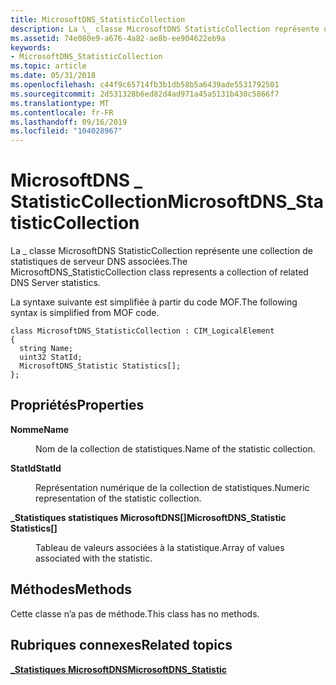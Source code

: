 ```yaml
---
title: MicrosoftDNS_StatisticCollection
description: La \_ classe MicrosoftDNS StatisticCollection représente une collection de statistiques de serveur DNS associées.
ms.assetid: 74e080e9-a676-4a82-ae8b-ee904622eb9a
keywords:
- MicrosoftDNS_StatisticCollection
ms.topic: article
ms.date: 05/31/2018
ms.openlocfilehash: c44f9c65714fb3b1db58b5a6439ade5531792501
ms.sourcegitcommit: 2d531328b6ed82d4ad971a45a5131b430c5866f7
ms.translationtype: MT
ms.contentlocale: fr-FR
ms.lasthandoff: 09/16/2019
ms.locfileid: "104028967"
---
```

# <a name="microsoftdns_statisticcollection"></a><span data-ttu-id="46155-104">MicrosoftDNS \_ StatisticCollection</span><span class="sxs-lookup"><span data-stu-id="46155-104">MicrosoftDNS\_StatisticCollection</span></span>

<span data-ttu-id="46155-105">La \_ classe MicrosoftDNS StatisticCollection représente une collection de statistiques de serveur DNS associées.</span><span class="sxs-lookup"><span data-stu-id="46155-105">The MicrosoftDNS\_StatisticCollection class represents a collection of related DNS Server statistics.</span></span>

<span data-ttu-id="46155-106">La syntaxe suivante est simplifiée à partir du code MOF.</span><span class="sxs-lookup"><span data-stu-id="46155-106">The following syntax is simplified from MOF code.</span></span>

``` syntax
class MicrosoftDNS_StatisticCollection : CIM_LogicalElement
{
  string Name;
  uint32 StatId;
  MicrosoftDNS_Statistic Statistics[];
};
```

## <a name="properties"></a><span data-ttu-id="46155-107">Propriétés</span><span class="sxs-lookup"><span data-stu-id="46155-107">Properties</span></span>

<dl> <dt>

<span data-ttu-id="46155-108"><span id="Name"></span><span id="name"></span><span id="NAME"></span>**Nomme**</span><span class="sxs-lookup"><span data-stu-id="46155-108"><span id="Name"></span><span id="name"></span><span id="NAME"></span>**Name**</span></span>
</dt> <dd>

<span data-ttu-id="46155-109">Nom de la collection de statistiques.</span><span class="sxs-lookup"><span data-stu-id="46155-109">Name of the statistic collection.</span></span>

</dd> <dt>

<span data-ttu-id="46155-110"><span id="StatId"></span><span id="statid"></span><span id="STATID"></span>**StatId**</span><span class="sxs-lookup"><span data-stu-id="46155-110"><span id="StatId"></span><span id="statid"></span><span id="STATID"></span>**StatId**</span></span>
</dt> <dd>

<span data-ttu-id="46155-111">Représentation numérique de la collection de statistiques.</span><span class="sxs-lookup"><span data-stu-id="46155-111">Numeric representation of the statistic collection.</span></span>

</dd> <dt>

<span data-ttu-id="46155-112"><span id="MicrosoftDNS_Statistic_Statistics__"></span><span id="microsoftdns_statistic_statistics__"></span><span id="MICROSOFTDNS_STATISTIC_STATISTICS__"></span>**\_Statistiques statistiques MicrosoftDNS\[\]**</span><span class="sxs-lookup"><span data-stu-id="46155-112"><span id="MicrosoftDNS_Statistic_Statistics__"></span><span id="microsoftdns_statistic_statistics__"></span><span id="MICROSOFTDNS_STATISTIC_STATISTICS__"></span>**MicrosoftDNS\_Statistic Statistics\[\]**</span></span>
</dt> <dd>

<span data-ttu-id="46155-113">Tableau de valeurs associées à la statistique.</span><span class="sxs-lookup"><span data-stu-id="46155-113">Array of values associated with the statistic.</span></span>

</dd> </dl>

## <a name="methods"></a><span data-ttu-id="46155-114">Méthodes</span><span class="sxs-lookup"><span data-stu-id="46155-114">Methods</span></span>

<dl> <dt>

<span data-ttu-id="46155-115"><span id="This_class_has_no_methods."></span><span id="this_class_has_no_methods."></span><span id="THIS_CLASS_HAS_NO_METHODS."></span>Cette classe n’a pas de méthode.</span><span class="sxs-lookup"><span data-stu-id="46155-115"><span id="This_class_has_no_methods."></span><span id="this_class_has_no_methods."></span><span id="THIS_CLASS_HAS_NO_METHODS."></span>This class has no methods.</span></span>
<span data-ttu-id="46155-116"></dt> <dd></dd> </dl></span><span class="sxs-lookup"><span data-stu-id="46155-116"></dt> <dd></dd> </dl></span></span>

## <a name="related-topics"></a><span data-ttu-id="46155-117">Rubriques connexes</span><span class="sxs-lookup"><span data-stu-id="46155-117">Related topics</span></span>

<dl> <dt>

[<span data-ttu-id="46155-118">**\_Statistiques MicrosoftDNS**</span><span class="sxs-lookup"><span data-stu-id="46155-118">**MicrosoftDNS\_Statistic**</span></span>](microsoftdns-statistic.md)
</dt> </dl>

 

 




